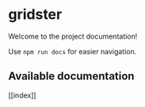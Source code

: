 # gridster

Welcome to the project documentation!

Use `npm run docs` for easier navigation.

## Available documentation

[[index]]
